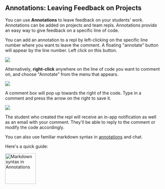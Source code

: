 ## Annotations: Leaving Feedback on Projects

You can use **Annotations** to leave feedback on your students' work. Annotations can be added on projects and team repls. Annotations provide an easy way to give feedback on a specific line of code.

You can add an annotation to a repl by left-clicking on the specific line number where you want to leave the comment. A floating "annotate" button will appear by the line number. Left click on this button.

![](/images/teamsForEducation/annotations-1.png)

Alternatively, **right-click** anywhere on the line of code you want to comment on, and choose "Annotate" from the menu that appears.

![](/images/teamsForEducation/annotations-2.png)

A comment box will pop up towards the right of the code. Type in a comment and press the arrow on the right to save it.

![](/images/teamsForEducation/annotation-made.png)

The student who created the repl will receive an in-app notification as well as an email with your comment. They'll be able to reply to the comment or modify the code accordingly.

You can also use familiar markdown syntax in [annotations](https://blog.replit.com/annotations-for-education) and chat.

Here's a quick guide:

<img src="https://blog.replit.com/images/annotations/annotations-formatting-2.png" alt="Markdown syntax in Annotations" width="100"/>


